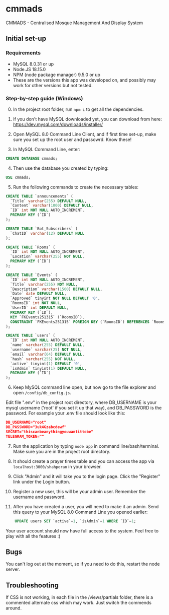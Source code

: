 # cmmads

CMMADS - Centralised Mosque Management And Display System

## Initial set-up

### Requirements

- MySQL 8.0.31 or up
- Node.JS 18.15.0
- NPM (node package manager) 9.5.0 or up
- These are the versions this app was developed on, and possibly may work for other versions but not tested.

### Step-by-step guide (Windows)

0. In the project root folder, run `npm i` to get all the dependencies.

1. If you don't have MySQL downloaded yet, you can download from here: https://dev.mysql.com/downloads/installer/

2. Open MySQL 8.0 Command Line Client, and if first time set-up, make sure you set up the root user and passowrd. Know these!

3. In MySQL Command Line, enter:

```sql
CREATE DATABASE cmmads;
```

4. Then use the database you created by typing:

```sql
USE cmmads;
```

5. Run the following commands to create the necessary tables:

```sql
CREATE TABLE `announcements` (
  `Title` varchar(255) DEFAULT NULL,
  `Content` varchar(1000) DEFAULT NULL,
  `ID` int NOT NULL AUTO_INCREMENT,
  PRIMARY KEY (`ID`)
);

CREATE TABLE `Bot_Subscribers` (
  `ChatID` varchar(12) DEFAULT NULL
);

CREATE TABLE `Rooms` (
  `ID` int NOT NULL AUTO_INCREMENT,
  `Location` varchar(255) NOT NULL,
  PRIMARY KEY (`ID`)
);

CREATE TABLE `Events` (
  `ID` int NOT NULL AUTO_INCREMENT,
  `Title` varchar(255) NOT NULL,
  `Description` varchar(1500) DEFAULT NULL,
  `Date` date DEFAULT NULL,
  `Approved` tinyint NOT NULL DEFAULT '0',
  `RoomsID` int NOT NULL,
  `UserID` int DEFAULT NULL,
  PRIMARY KEY (`ID`),
  KEY `FKEvents251315` (`RoomsID`),
  CONSTRAINT `FKEvents251315` FOREIGN KEY (`RoomsID`) REFERENCES `Rooms` (`ID`)
);

CREATE TABLE `users` (
  `ID` int NOT NULL AUTO_INCREMENT,
  `name` varchar(255) DEFAULT NULL,
  `username` varchar(25) NOT NULL,
  `email` varchar(64) DEFAULT NULL,
  `hash` varchar(255) NOT NULL,
  `active` tinyint(1) DEFAULT '0',
  `isAdmin` tinyint(1) DEFAULT NULL,
  PRIMARY KEY (`ID`)
);
```

6. Keep MySQL command line open, but now go to the file explorer and open `/config/db_config.js`.

Edit file ".env" in the project root directory, where DB_USERNAME is your mysql username ('root' if you set it up that way), and DB_PASSWORD is the password.
For example your .env file should look like this:

```json
DB_USERNAME="root"
DB_PASSWORD="3uk4Gzabcdewf"
SECRET="thiscanbeanythingyouwantittobe"
TELEGRAM_TOKEN=""
```

7. Run the application by typing `node app` in command line/bash/terminal. Make sure you are in the project root directory.

8. It should create a prayer times table and you can access the app via `localhost:3000/shahporan` in your browser.

9. Click "Admin" and it will take you to the login page. Click the "Register" link under the Login button.

10. Register a new user, this will be your admin user. Remember the username and password.

11. After you have created a user, you will need to make it an admin. Send this query to your MySQL 8.0 Command Line you opened earlier:

```sql
    UPDATE users SET `active`=1, `isAdmin`=1 WHERE `ID`=1;
```

Your user account should now have full access to the system. Feel free to play with all the features :)

## Bugs

You can't log out at the moment, so if you need to do this, restart the node server.

## Troubleshooting

If CSS is not working, in each file in the /views/partials folder, there is a commented alternate css which may work. Just switch the commends around.
